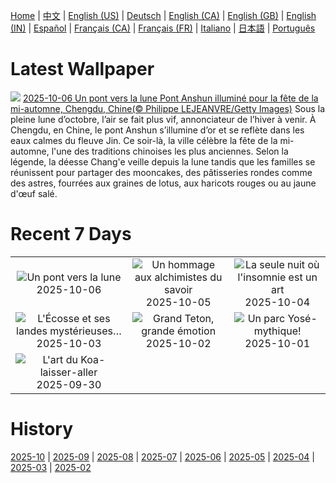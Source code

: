 [Home](../README.md) | [中文](zh-CN.md) | [English (US)](en-US.md) | [Deutsch](de-DE.md) | [English (CA)](en-CA.md) | [English (GB)](en-GB.md) | [English (IN)](en-IN.md) | [Español](es-ES.md) | [Français (CA)](fr-CA.md) | [Français (FR)](fr-FR.md) | [Italiano](it-IT.md) | [日本語](ja-JP.md) | [Português](pt-BR.md)

# Latest Wallpaper
![](https://www.bing.com/th?id=OHR.AnshunBridge_FR-CA5523096910_UHD.jpg)
[2025-10-06 Un pont vers la lune Pont Anshun illuminé pour la fête de la mi-automne, Chengdu, Chine(© Philippe LEJEANVRE/Getty Images)](https://www.bing.com/th?id=OHR.AnshunBridge_FR-CA5523096910_UHD.jpg)
Sous la pleine lune d’octobre, l’air se fait plus vif, annonciateur de l’hiver à venir. À Chengdu, en Chine, le pont Anshun s’illumine d’or et se reflète dans les eaux calmes du fleuve Jin. Ce soir-là, la ville célèbre la fête de la mi-automne, l'une des traditions chinoises les plus anciennes. Selon la légende, la déesse Chang'e veille depuis la lune tandis que les familles se réunissent pour partager des mooncakes, des pâtisseries rondes comme des astres, fourrées aux graines de lotus, aux haricots rouges ou au jaune d'œuf salé.

# Recent 7 Days
|  |  |  |
|:---:|:---:|:---:|
| ![](https://www.bing.com/th?id=OHR.AnshunBridge_FR-CA5523096910_400x240.jpg "Un pont vers la lune") 2025-10-06 | ![](https://www.bing.com/th?id=OHR.TeacherOwl_FR-CA5450813824_400x240.jpg "Un hommage aux alchimistes du savoir") 2025-10-05 | ![](https://www.bing.com/th?id=OHR.InsideOutNB_FR-CA5265996893_400x240.jpg "La seule nuit où l'insomnie est un art") 2025-10-04 |
| ![](https://www.bing.com/th?id=OHR.SkyeHeather_FR-CA5322356431_400x240.jpg "L'Écosse et ses landes mystérieuses…") 2025-10-03 | ![](https://www.bing.com/th?id=OHR.OxbowBend_FR-CA6912917825_400x240.jpg "Grand Teton, grande émotion") 2025-10-02 | ![](https://www.bing.com/th?id=OHR.YosemiteClark_FR-CA6784551281_400x240.jpg "Un parc Yosé-mythique!") 2025-10-01 |
| ![](https://www.bing.com/th?id=OHR.EucalyptusKoala_FR-CA6615119470_400x240.jpg "L'art du Koa-laisser-aller") 2025-09-30 |  |  |

# History
[2025-10](../archives/wallpaper/fr-CA/w_2025_10.md) | [2025-09](../archives/wallpaper/fr-CA/w_2025_09.md) | [2025-08](../archives/wallpaper/fr-CA/w_2025_08.md) | [2025-07](../archives/wallpaper/fr-CA/w_2025_07.md) | [2025-06](../archives/wallpaper/fr-CA/w_2025_06.md) | [2025-05](../archives/wallpaper/fr-CA/w_2025_05.md) | [2025-04](../archives/wallpaper/fr-CA/w_2025_04.md) | [2025-03](../archives/wallpaper/fr-CA/w_2025_03.md) | [2025-02](../archives/wallpaper/fr-CA/w_2025_02.md)
